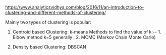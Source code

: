 
https://www.analyticsvidhya.com/blog/2016/11/an-introduction-to-clustering-and-different-methods-of-clustering/

Mainly two types of clustering is popular:

1. Centroid based Clustering: k-means
Methods to find the value of k:-- 1. Elbow method k=5 generally , 2. MCMC (Markov Chain Monte Carlo)


2. Density based Clustering: DBSCAN
